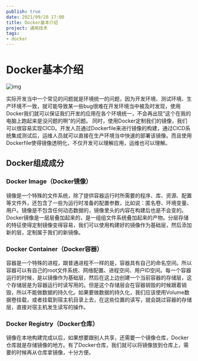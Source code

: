 ```yaml
---
publish: true
date: 2021/09/20 17:00
title: Docker基本介绍
project: 通用技术
tags:
- docker
---
```


# Docker基本介绍

![img](/technology/common/docker/docker-components.png)

实际开发当中一个常见的问题就是环境统一的问题，因为开发环境、测试环境、生产环境不一致，就可能导致某一些bug很难在开发环境当中被及时发现，使用Docker我们就可以保证我们开发的应用在各个环境统一，不会再出现”这个在我的电脑上跑起来是没问题的啊“的问题。
同时，使用Docker定制我们的镜像，我们可以很容易实现CICD。开发人员通过Dockerfile来进行镜像的构建，通过CICD系统集成测试后，运维人员就可以直接在生产环境当中快速的部署该镜像。而且使用Dockerfile使得镜像透明化，不仅开发可以理解应用，运维也可以理解。

## Docker组成成分

### Docker Image（Docker镜像）

镜像是一个特殊的文件系统，除了提供容器运行时所需要的程序、库、资源、配置等文件外，还包含了一些为运行时准备的配置参数，比如说：匿名卷、环境变量、用户。镜像是不包含任何动态数据的，镜像里头的内容在构建后也是不会变的。Docker镜像是一层层叠加起来的，是一组组文件系统叠加起来的产物。分层存储的特征使得定制镜像变得容易，我们可以使用构建好的镜像作为基础层，然后添加新的层，定制属于我们的新镜像。

### Docker Container（Docker容器）

容器是一个特殊的进程，跟普通进程不一样的是，容器具有自己的命名空间。所以容器可以有自己的root文件系统、网络配置、进程空间、用户ID空间。每一个容器运行的时候，是以镜像作为基础层，然后在这上边创建一个当前容器的存储层，这个存储层是为容器运行时读写用的。但是这个存储层会在容器销毁的时候跟着销毁，所以不能做数据的持久化。如果要做数据的持久化，我们应该使用Volume数据卷挂载，或者挂载到宿主机目录上去，在这些位置的读写，就会跳过容器的存储层，直接对宿主机发生读写的操作。

### Docker Registry（Docker仓库）

镜像在本地构建完成以后，如果想要跟别人共享，还需要一个镜像仓库，Docker仓库就是存储镜像的地方。有了Docker仓库，我们就可以将镜像放到仓库上，需要的时候再从仓库拿镜像，十分方便。
